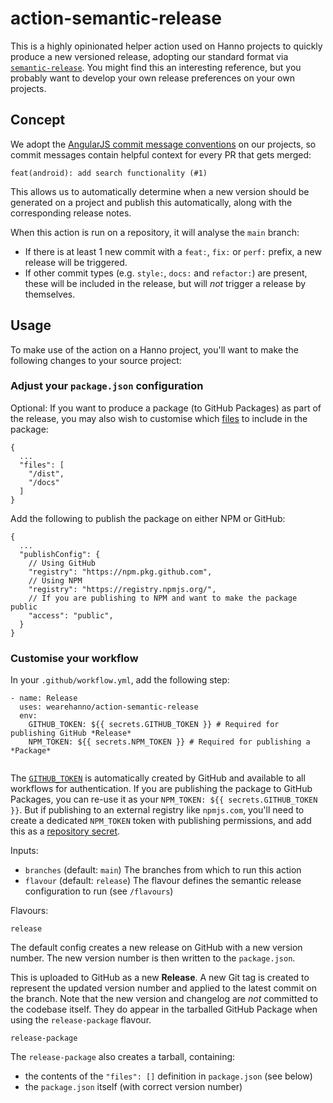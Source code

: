# action-semantic-release

This is a highly opinionated helper action used on Hanno projects to quickly produce a new versioned release, adopting our standard format via [`semantic-release`](https://github.com/semantic-release/semantic-release). You might find this an interesting reference, but you probably want to develop your own release preferences on your own projects.

## Concept

We adopt the [AngularJS commit message conventions](https://github.com/angular/angular.js/blob/master/DEVELOPERS.md#-git-commit-guidelines) on our projects, so commit messages contain helpful context for every PR that gets merged:

```
feat(android): add search functionality (#1)
```

This allows us to automatically determine when a new version should be generated on a project and publish this automatically, along with the corresponding release notes.

When this action is run on a repository, it will analyse the `main` branch:

- If there is at least 1 new commit with a `feat:`, `fix:` or `perf:` prefix, a new release will be triggered.
- If other commit types (e.g. `style:`, `docs:` and `refactor:`) are present, these will be included in the release, but will _not_ trigger a release by themselves.

## Usage

To make use of the action on a Hanno project, you'll want to make the following changes to your source project:

### Adjust your `package.json` configuration

Optional: If you want to produce a package (to GitHub Packages) as part of the release, you may also wish to customise which [files](https://docs.npmjs.com/cli/v6/configuring-npm/package-json#files) to include in the package:

```
{
  ...
  "files": [
    "/dist",
    "/docs"
  ]
}
```

Add the following to publish the package on either NPM or GitHub:

```
{
  ...
  "publishConfig": {
    // Using GitHub
    "registry": "https://npm.pkg.github.com",
    // Using NPM
    "registry": "https://registry.npmjs.org/",
    // If you are publishing to NPM and want to make the package public
    "access": "public",
  }
}
```

### Customise your workflow

In your `.github/workflow.yml`, add the following step:

```
- name: Release
  uses: wearehanno/action-semantic-release
  env:
    GITHUB_TOKEN: ${{ secrets.GITHUB_TOKEN }} # Required for publishing GitHub *Release*
    NPM_TOKEN: ${{ secrets.NPM_TOKEN }} # Required for publishing a *Package*
    
```

The [`GITHUB_TOKEN`](https://docs.github.com/en/actions/reference/authentication-in-a-workflow#about-the-github_token-secret) is automatically created by GitHub and available to all workflows for authentication. If you are publishing the package to GitHub Packages, you can re-use it as your `NPM_TOKEN: ${{ secrets.GITHUB_TOKEN }}`. But if publishing to an external registry like `npmjs.com`, you'll need to create a dedicated `NPM_TOKEN` token with publishing permissions, and add this as a [repository secret](https://docs.github.com/en/actions/reference/encrypted-secrets).

Inputs:

- `branches` (default: `main`)
  The branches from which to run this action
- `flavour` (default: `release`)
  The flavour defines the semantic release configuration to run (see `/flavours`)

Flavours:

`release`

The default config creates a new release on GitHub with a new version number. The new version number is then written to the `package.json`.

This is uploaded to GitHub as a new **Release**. A new Git tag is created to represent the updated version number and applied to the latest commit on the branch. Note that the new version and changelog are _not_ committed to the codebase itself. They do appear in the tarballed GitHub Package when using the `release-package` flavour.

`release-package`

The `release-package` also creates a tarball, containing:

- the contents of the `"files": []` definition in `package.json` (see below)
- the `package.json` itself (with correct version number)
